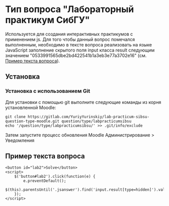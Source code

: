 # Тип вопроса "Лабораторный практикум СибГУ"

Используется для создания интерактивных практикумов с применением js.
Для того чтобы данный вопрос помечался выполненным, необходимо в тексте вопроса 
реализовать на языке JavaScript заполнение скрытого поля input класса result 
следующим значением "0533991565dbe2bd422541b1a3eb3e77a3702e16" (см. [Пример текста вопроса](#пример-текста-вопроса)).

## Установка

### Установка с использованием Git 

Для установки с помощью git выполните следующие команды из корня установленной Moodle:

    git clone https://gitlab.com/YuriyYurinskiy/lab-practicum-sibsu-question-type-moodle.git question/type/labpracticumsibsu
    echo '/question/type/labpracticumsibsu/' >> .git/info/exclude

Затем запустите процесс обновления Moodle
Администрирование > Уведомления

## Пример текста вопроса

    <button id="lab2">Solve</button>
    <script>
        $('button#lab2').click(function(e) {
            e.preventDefault();
            $(this).parentsUntil('.jsanswer').find('input.result[type=hidden]').val('0533991565dbe2bd422541b1a3eb3e77a3702e16');
        });
    </script>
